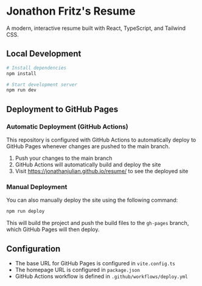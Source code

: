 # Jonathon Fritz's Resume

A modern, interactive resume built with React, TypeScript, and Tailwind CSS.

## Local Development

```bash
# Install dependencies
npm install

# Start development server
npm run dev
```

## Deployment to GitHub Pages

### Automatic Deployment (GitHub Actions)

This repository is configured with GitHub Actions to automatically deploy to GitHub Pages whenever changes are pushed to the main branch.

1. Push your changes to the main branch
2. GitHub Actions will automatically build and deploy the site
3. Visit https://jonathanjulian.github.io/resume/ to see the deployed site

### Manual Deployment

You can also manually deploy the site using the following command:

```bash
npm run deploy
```

This will build the project and push the build files to the `gh-pages` branch, which GitHub Pages will then deploy.

## Configuration

- The base URL for GitHub Pages is configured in `vite.config.ts`
- The homepage URL is configured in `package.json`
- GitHub Actions workflow is defined in `.github/workflows/deploy.yml`